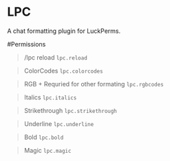 # LPC
A chat formatting plugin for LuckPerms.


#Permissions
> /lpc reload `lpc.reload`

> ColorCodes `lpc.colorcodes`

> RGB + Requried for other formating `lpc.rgbcodes`

>Italics `lpc.italics`

>Strikethrough `lpc.strikethrough`

>Underline `lpc.underline`

>Bold `lpc.bold`

>Magic `lpc.magic`
